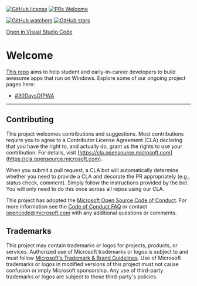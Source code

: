 [![GitHub license](https://img.shields.io/github/license/microsoft/Win-Student-Devs.svg)](https://github.com/microsoft/Win-Student-Devs/blob/master/LICENSE)
[![PRs Welcome](https://img.shields.io/badge/PRs-welcome-brightgreen.svg?style=flat-square)](http://makeapullrequest.com)

[![GitHub watchers](https://img.shields.io/github/watchers/microsoft/Win-Student-Devs.svg?style=social&label=Watch&maxAge=2592000)](https://GitHub.com/microsoft/Win-Student-Devs/watchers/)
[![GitHub stars](https://img.shields.io/github/stars/microsoft/Win-Student-Devs.svg?style=social&label=Star&maxAge=2592000)](https://GitHub.com/microsoft/Win-Student-Devs/stargazers/)

[Open in Visual Studio Code](https://open.vscode.dev/microsoft/Win-Student-Devs)

# Welcome

[This repo](https://github.com/microsoft/win-student-devs) aims to help student and early-in-career developers to build awesome apps that run on Windows. Explore some of our ongoing project pages here:

 * [#30DaysOfPWA](./30DaysOfPWA/)

---

## Contributing

This project welcomes contributions and suggestions.  Most contributions require you to agree to a
Contributor License Agreement (CLA) declaring that you have the right to, and actually do, grant us
the rights to use your contribution. For details, visit [https://cla.opensource.microsoft.com](https://cla.opensource.microsoft.com).

When you submit a pull request, a CLA bot will automatically determine whether you need to provide
a CLA and decorate the PR appropriately (e.g., status check, comment). Simply follow the instructions
provided by the bot. You will only need to do this once across all repos using our CLA.

This project has adopted the [Microsoft Open Source Code of Conduct](https://opensource.microsoft.com/codeofconduct/).
For more information see the [Code of Conduct FAQ](https://opensource.microsoft.com/codeofconduct/faq/) or
contact [opencode@microsoft.com](mailto:opencode@microsoft.com) with any additional questions or comments.

## Trademarks

This project may contain trademarks or logos for projects, products, or services. Authorized use of Microsoft
trademarks or logos is subject to and must follow
[Microsoft's Trademark & Brand Guidelines](https://www.microsoft.com/legal/intellectualproperty/trademarks/usage/general).
Use of Microsoft trademarks or logos in modified versions of this project must not cause confusion or imply Microsoft sponsorship.
Any use of third-party trademarks or logos are subject to those third-party's policies.
